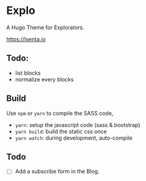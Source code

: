 # Explo

A Hugo Theme for Explorators.

https://lsenta.io

## Todo:

- list blocks
- normalize every blocks

## Build

Use `npm` or `yarn` to compile the SASS code,

- `yarn`: setup the javascript code (sass & bootstrap)
- `yarn build`: build the static css once
- `yarn watch`: during development, auto-compile

## Todo

- [ ] Add a subscribe form in the Blog.



